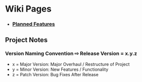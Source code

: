 # Wiki Pages
* ### [Planned Features](Planned-Features)

## Project Notes
### Version Naming Convention ⇨ Release Version = x.y.z
* x = Major Version: Major Overhaul / Restructure of Project
* y = Minor Version: New Features / Functionality
* z = Patch Version: Bug Fixes After Release